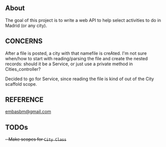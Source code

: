 ## About

The goal of this project is to write a web API to help select activities to do in Madrid (or any city).

## CONCERNS

After a file is posted, a city with that namefile is creAted. I'm not sure when/how to start with reading/parsing the file and create the nested records: should it be a Service, or just use a private method in Cities_controller?

Decided to go for Service, since reading the file is kind of out of the City scaffold scope.

## REFERENCE
embasbm@gmail.com

## TODOs

~~- Make scopes for ```City Class```~~
